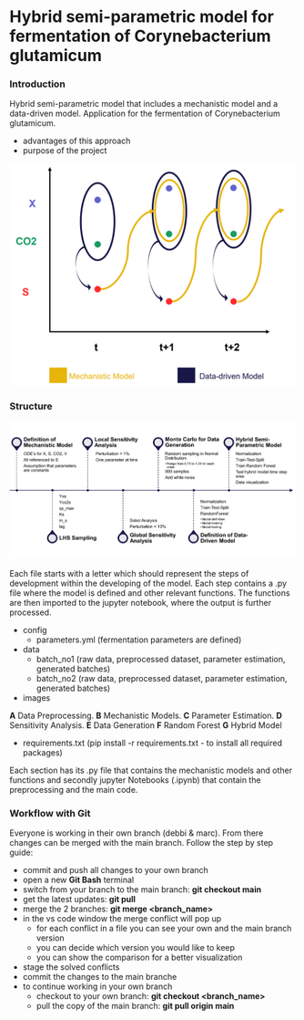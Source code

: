 # Hybrid semi-parametric model for fermentation of Corynebacterium glutamicum

### Introduction
Hybrid semi-parametric model that includes a mechanistic model and a data-driven model. Application for the fermentation of Corynebacterium glutamicum.
- advantages of this approach
- purpose of the project

![Structure of hybrid semi-parametric Model](images\hybrid_model_structure.png)

### Structure

![Project timeline](images/TimeLine.png)

Each file starts with a letter which should represent the steps of development within the developing of the model. Each step contains a .py file where the model is defined and other relevant functions. The functions are then imported to the jupyter notebook, where the output is further processed.

- config
    - parameters.yml (fermentation parameters are defined)
- data
    - batch_no1 (raw data, preprocessed dataset, parameter estimation, generated batches)
    - batch_no2 (raw data, preprocessed dataset, parameter estimation, generated batches)
- images

**A** Data Preprocessing.
**B** Mechanistic Models.
**C** Parameter Estimation.
**D** Sensitivity Analysis.
**E** Data Generation
**F** Random Forest
**G** Hybrid Model
- requirements.txt (pip install -r requirements.txt - to install all required packages)

Each section has its .py file that contains the mechanistic models and other functions and secondly jupyter Notebooks (.ipynb) that contain the preprocessing and the main code.

### Workflow with Git
Everyone is working in their own branch (debbi & marc). From there changes can be merged with the main branch. Follow the step by step guide:
- commit and push all changes to your own branch
- open a new **Git Bash** terminal
- switch from your branch to the main branch: **git checkout main** 
- get the latest updates: **git pull**
- merge the 2 branches: **git merge <branch_name>**
- in the vs code window the merge conflict will pop up
    - for each conflict in a file you can see your own and the main branch version
    - you can decide which version you would like to keep
    - you can show the comparison for a better visualization
- stage the solved conflicts
- commit the changes to the main branche
- to continue working in your own branch
    - checkout to your own branch: **git checkout <branch_name>**
    - pull the copy of the main branch: **git pull origin main**